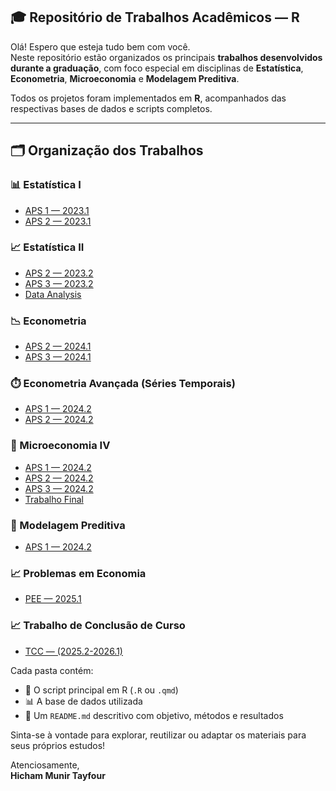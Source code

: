 ## 🎓 Repositório de Trabalhos Acadêmicos — R

Olá! Espero que esteja tudo bem com você.  
Neste repositório estão organizados os principais **trabalhos desenvolvidos durante a graduação**, com foco especial em disciplinas de **Estatística**, **Econometria**, **Microeconomia** e **Modelagem Preditiva**.

Todos os projetos foram implementados em **R**, acompanhados das respectivas bases de dados e scripts completos.

---

## 🗂️ Organização dos Trabalhos

### 📊 Estatística I
- [APS 1 — 2023.1](https://github.com/Hic-Tayfour/R/tree/main/College%20Works/APS%201%202023.1)
- [APS 2 — 2023.1](https://github.com/Hic-Tayfour/R/tree/main/College%20Works/APS%202%202023.1)

### 📈 Estatística II
- [APS 2 — 2023.2](https://github.com/Hic-Tayfour/R/tree/main/College%20Works/APS%202%202023.2)
- [APS 3 — 2023.2](https://github.com/Hic-Tayfour/R/tree/main/College%20Works/APS%203%202023.2)
- [Data Analysis](https://github.com/Hic-Tayfour/R/tree/main/College%20Works/Data%20Analysis)

### 📉 Econometria
- [APS 2 — 2024.1](https://github.com/Hic-Tayfour/R/tree/main/College%20Works/APS%202%202024.1)
- [APS 3 — 2024.1](https://github.com/Hic-Tayfour/R/tree/main/College%20Works/APS%203%202024.1)

### ⏱️ Econometria Avançada (Séries Temporais)
- [APS 1 — 2024.2](https://github.com/Hic-Tayfour/R/tree/main/College%20Works/APS%201%202024.2%20(Time%20Series))
- [APS 2 — 2024.2](https://github.com/Hic-Tayfour/R/tree/main/College%20Works/APS%202%202024.2%20(Time%20Series))

### 🧬 Microeconomia IV
- [APS 1 — 2024.2](https://github.com/Hic-Tayfour/R/tree/main/College%20Works/APS%201%202024.2)
- [APS 2 — 2024.2](https://github.com/Hic-Tayfour/R/tree/main/College%20Works/APS%202%202024.2)
- [APS 3 — 2024.2](https://github.com/Hic-Tayfour/R/tree/main/College%20Works/APS%203%202024.2)
- [Trabalho Final](https://github.com/Hic-Tayfour/R/tree/main/College%20Works/Trabalho%20Final%20Micro%20IV%202024.2)

### 🤖 Modelagem Preditiva
- [APS 1 — 2024.2](https://github.com/Hic-Tayfour/R/tree/main/College%20Works/APS%201%202024.2%20(Mod%20Pred))

### 📈 Problemas em Economia
- [PEE — 2025.1](https://github.com/Hic-Tayfour/R/tree/main/College%20Works/PEE%202025.1)

### 📈 Trabalho de Conclusão de Curso
- [TCC — (2025.2-2026.1)](https://github.com/Hic-Tayfour/R/tree/main/College%20Works/TCC%20(2025.2%20-%202026.1))

Cada pasta contém:
- 📄 O script principal em R (`.R` ou `.qmd`)
- 📊 A base de dados utilizada
- 📘 Um `README.md` descritivo com objetivo, métodos e resultados

Sinta-se à vontade para explorar, reutilizar ou adaptar os materiais para seus próprios estudos!

Atenciosamente,  
**Hicham Munir Tayfour**
